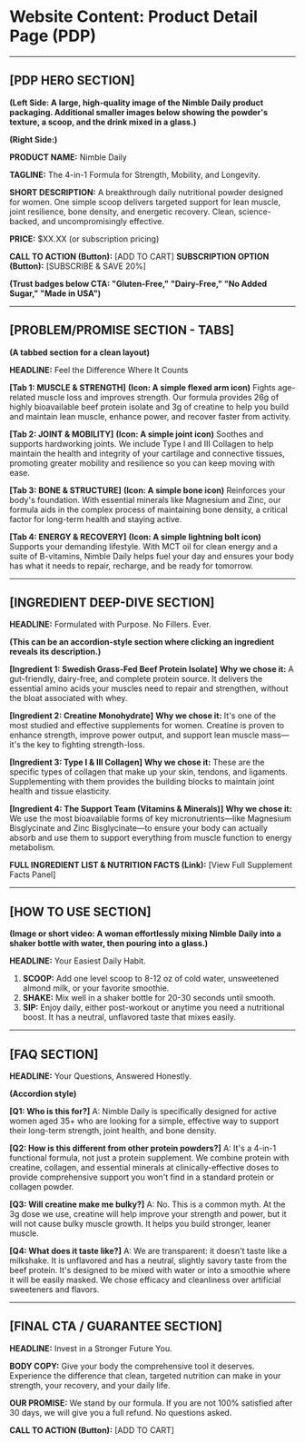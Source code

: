 # Website Content: Product Detail Page (PDP)

---

## [PDP HERO SECTION]

**(Left Side: A large, high-quality image of the Nimble Daily product packaging. Additional smaller images below showing the powder's texture, a scoop, and the drink mixed in a glass.)**

**(Right Side:)**

**PRODUCT NAME:** Nimble Daily

**TAGLINE:** The 4-in-1 Formula for Strength, Mobility, and Longevity.

**SHORT DESCRIPTION:**
A breakthrough daily nutritional powder designed for women. One simple scoop delivers targeted support for lean muscle, joint resilience, bone density, and energetic recovery. Clean, science-backed, and uncompromisingly effective.

**PRICE:** $XX.XX (or subscription pricing)

**CALL TO ACTION (Button):** [ADD TO CART]
**SUBSCRIPTION OPTION (Button):** [SUBSCRIBE & SAVE 20%]

**(Trust badges below CTA: "Gluten-Free," "Dairy-Free," "No Added Sugar," "Made in USA")**

---

## [PROBLEM/PROMISE SECTION - TABS]

**(A tabbed section for a clean layout)**

**HEADLINE:** Feel the Difference Where It Counts

**[Tab 1: MUSCLE & STRENGTH]**
**(Icon: A simple flexed arm icon)**
Fights age-related muscle loss and improves strength. Our formula provides 26g of highly bioavailable beef protein isolate and 3g of creatine to help you build and maintain lean muscle, enhance power, and recover faster from activity.

**[Tab 2: JOINT & MOBILITY]**
**(Icon: A simple joint icon)**
Soothes and supports hardworking joints. We include Type I and III Collagen to help maintain the health and integrity of your cartilage and connective tissues, promoting greater mobility and resilience so you can keep moving with ease.

**[Tab 3: BONE & STRUCTURE]**
**(Icon: A simple bone icon)**
Reinforces your body's foundation. With essential minerals like Magnesium and Zinc, our formula aids in the complex process of maintaining bone density, a critical factor for long-term health and staying active.

**[Tab 4: ENERGY & RECOVERY]**
**(Icon: A simple lightning bolt icon)**
Supports your demanding lifestyle. With MCT oil for clean energy and a suite of B-vitamins, Nimble Daily helps fuel your day and ensures your body has what it needs to repair, recharge, and be ready for tomorrow.

---

## [INGREDIENT DEEP-DIVE SECTION]

**HEADLINE:** Formulated with Purpose. No Fillers. Ever.

**(This can be an accordion-style section where clicking an ingredient reveals its description.)**

**[Ingredient 1: Swedish Grass-Fed Beef Protein Isolate]**
**Why we chose it:** A gut-friendly, dairy-free, and complete protein source. It delivers the essential amino acids your muscles need to repair and strengthen, without the bloat associated with whey.

**[Ingredient 2: Creatine Monohydrate]**
**Why we chose it:** It's one of the most studied and effective supplements for women. Creatine is proven to enhance strength, improve power output, and support lean muscle mass—it's the key to fighting strength-loss.

**[Ingredient 3: Type I & III Collagen]**
**Why we chose it:** These are the specific types of collagen that make up your skin, tendons, and ligaments. Supplementing with them provides the building blocks to maintain joint health and tissue elasticity.

**[Ingredient 4: The Support Team (Vitamins & Minerals)]**
**Why we chose it:** We use the most bioavailable forms of key micronutrients—like Magnesium Bisglycinate and Zinc Bisglycinate—to ensure your body can actually absorb and use them to support everything from muscle function to energy metabolism.

**FULL INGREDIENT LIST & NUTRITION FACTS (Link):**
[View Full Supplement Facts Panel]

---

## [HOW TO USE SECTION]

**(Image or short video: A woman effortlessly mixing Nimble Daily into a shaker bottle with water, then pouring into a glass.)**

**HEADLINE:** Your Easiest Daily Habit.

1.  **SCOOP:** Add one level scoop to 8-12 oz of cold water, unsweetened almond milk, or your favorite smoothie.
2.  **SHAKE:** Mix well in a shaker bottle for 20-30 seconds until smooth.
3.  **SIP:** Enjoy daily, either post-workout or anytime you need a nutritional boost. It has a neutral, unflavored taste that mixes easily.

---

## [FAQ SECTION]

**HEADLINE:** Your Questions, Answered Honestly.

**(Accordion style)**

**[Q1: Who is this for?]**
A: Nimble Daily is specifically designed for active women aged 35+ who are looking for a simple, effective way to support their long-term strength, joint health, and bone density.

**[Q2: How is this different from other protein powders?]**
A: It's a 4-in-1 functional formula, not just a protein supplement. We combine protein with creatine, collagen, and essential minerals at clinically-effective doses to provide comprehensive support you won't find in a standard protein or collagen powder.

**[Q3: Will creatine make me bulky?]**
A: No. This is a common myth. At the 3g dose we use, creatine will help improve your strength and power, but it will not cause bulky muscle growth. It helps you build stronger, leaner muscle.

**[Q4: What does it taste like?]**
A: We are transparent: it doesn't taste like a milkshake. It is unflavored and has a neutral, slightly savory taste from the beef protein. It's designed to be mixed with water or into a smoothie where it will be easily masked. We chose efficacy and cleanliness over artificial sweeteners and flavors.

---

## [FINAL CTA / GUARANTEE SECTION]

**HEADLINE:** Invest in a Stronger Future You.

**BODY COPY:**
Give your body the comprehensive tool it deserves. Experience the difference that clean, targeted nutrition can make in your strength, your recovery, and your daily life.

**OUR PROMISE:**
We stand by our formula. If you are not 100% satisfied after 30 days, we will give you a full refund. No questions asked.

**CALL TO ACTION (Button):** [ADD TO CART]
